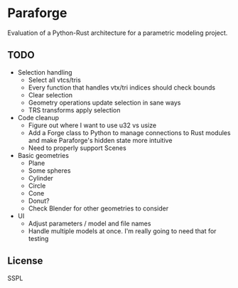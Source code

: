 # Paraforge

Evaluation of a Python-Rust architecture for a parametric modeling project.

## TODO

- Selection handling
  * Select all vtcs/tris
  * Every function that handles vtx/tri indices should check bounds
  * Clear selection
  * Geometry operations update selection in sane ways
  * TRS transforms apply selection
- Code cleanup
  * Figure out where I want to use u32 vs usize
  * Add a Forge class to Python to manage connections to Rust modules and
    make Paraforge's hidden state more intuitive
  * Need to properly support Scenes
- Basic geometries
  * Plane
  * Some spheres
  * Cylinder
  * Circle
  * Cone
  * Donut?
  * Check Blender for other geometries to consider
- UI
  * Adjust parameters / model and file names
  * Handle multiple models at once. I'm really going to need that for testing

## License

SSPL
